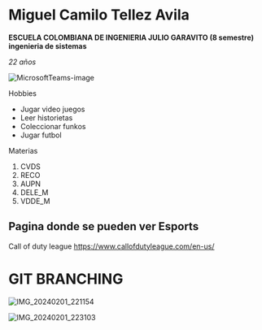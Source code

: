
# Miguel Camilo Tellez Avila

**ESCUELA COLOMBIANA DE INGENIERIA JULIO GARAVITO (8 semestre) ingenieria de sistemas**

*22 años*

![MicrosoftTeams-image](https://github.com/AlejoCNYT/cvds-lab1-Lab01/assets/77862071/5820964e-f848-4c3e-951b-623b2ca32c17)

Hobbies

* Jugar video juegos
* Leer historietas 
* Coleccionar funkos 
* Jugar futbol

Materias

1. CVDS
2. RECO
3. AUPN
4. DELE_M
5. VDDE_M

## Pagina donde se pueden ver Esports

Call of duty league <https://www.callofdutyleague.com/en-us/>

# **GIT BRANCHING**
![IMG_20240201_221154](https://github.com/AlejoCNYT/cvds-lab1-Lab01/assets/77862071/d25f9d2b-8f79-48fa-bbde-62b8b17cf4bd)

![IMG_20240201_223103](https://github.com/AlejoCNYT/cvds-lab1-Lab01/assets/77862071/02b57ad8-0a8f-4e09-810f-8b0446a0a317)

